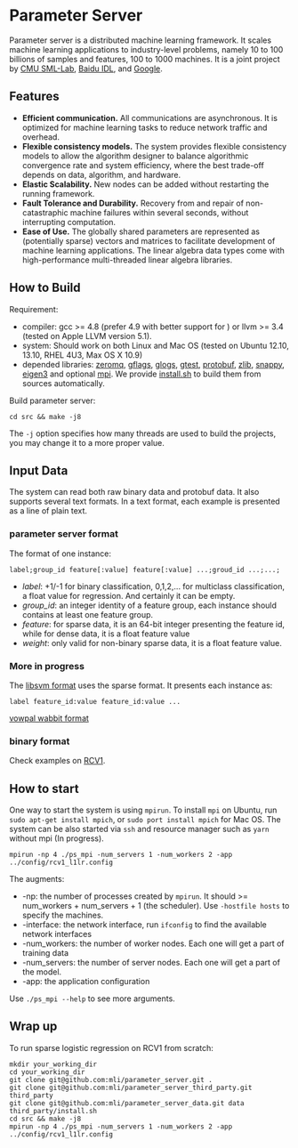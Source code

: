 # Parameter Server

Parameter server is a distributed machine learning framework. It scales machine
learning applications to industry-level problems, namely 10 to 100 billions of
samples and features, 100 to 1000 machines. It is a joint project by
[CMU SML-Lab](http://sml-lab.com), [Baidu IDL](http://idl.baidu.com/en/), and [Google](http://research.google.com).

## Features

- **Efficient communication.** All communications are asynchronous. It is
  optimized for machine learning tasks to reduce network traffic and overhead.
- **Flexible consistency models.** The system provides flexible consistency
  models to allow the algorithm designer to balance algorithmic convergence rate
  and system efficiency, where the best trade-off depends on data, algorithm,
  and hardware.
- **Elastic Scalability.** New nodes can be added without restarting the running
  framework.
- **Fault Tolerance and Durability.** Recovery from and repair of
  non-catastraphic machine failures within several seconds, without interrupting
  computation.
- **Ease of Use.** The globally shared parameters are represented as
  (potentially sparse) vectors and matrices to facilitate development of machine
  learning applications. The linear algebra data types come with
  high-performance multi-threaded linear algebra libraries.

## How to Build

Requirement:
- compiler: gcc >= 4.8 (prefer 4.9 with better support for <regex>) or llvm >= 3.4 (tested
on Apple LLVM version 5.1).
- system: Should work on both Linux and Mac OS (tested on Ubuntu 12.10, 13.10,
  RHEL 4U3, Max OS X 10.9)
- depended libraries: [zeromq](http://zeromq.org/),
  [gflags](https://code.google.com/p/gflags/),
  [glogs](https://code.google.com/p/google-glog/),
  [gtest](https://code.google.com/p/googletest/),
  [protobuf](https://code.google.com/p/protobuf/), [zlib](), [snappy](),
  [eigen3]() and optional [mpi](). We provide
  [install.sh](https://github.com/mli/parameter_server_third_party) to build
  them from sources automatically.

Build parameter server:

```
cd src && make -j8
```

The `-j` option specifies how many threads are used to
build the projects, you may change it to a more proper value.

## Input Data

The system can read both raw binary data and protobuf data. It
also supports several text formats. In a text format, each example is
presented as a line of plain text.

### parameter server format

The format of one instance:

```
label;group_id feature[:value] feature[:value] ...;groud_id ...;...;
```

- *label*: +1/-1 for binary classification, 0,1,2,... for multiclass
classification, a float value for regression. And certainly it can be empty.
- *group_id*: an integer identity of a feature group, each instance should
contains at least one feature group.
- *feature*: for sparse data, it is an 64-bit integer presenting the feature id,
while for dense data, it is a float feature value
- *weight*: only valid for non-binary sparse data, it is a float feature
value.

### More in progress

The [libsvm format](http://www.csie.ntu.edu.tw/~cjlin/libsvm/) uses the sparse
format. It presents each instance as:

```
label feature_id:value feature_id:value ...
```

[vowpal wabbit format](https://github.com/JohnLangford/vowpal_wabbit/wiki/Input-format)

### binary format

Check examples on [RCV1](https://github.com/mli/parameter_server_data).

## How to start

One way to start the system is using `mpirun`. To install `mpi` on Ubuntu, run `sudo
apt-get install mpich`, or `sudo port install mpich` for Mac OS. The system can be
also started via `ssh` and resource manager such as `yarn` without mpi (In progress).

```
mpirun -np 4 ./ps_mpi -num_servers 1 -num_workers 2 -app ../config/rcv1_l1lr.config
```

The augments:
- -np: the number of processes created by `mpirun`. It should >= num_workers +
num_servers + 1 (the scheduler). Use `-hostfile hosts` to specify the machines.
- -interface: the network interface, run `ifconfig` to find the available
  network interfaces
- -num_workers: the number of worker nodes. Each one will get a part of training
  data
- -num_servers: the number of server nodes. Each one will get a part of the
  model.
- -app: the application configuration

Use `./ps_mpi --help` to see more arguments.

## Wrap up

To run sparse logistic regression on RCV1 from scratch:

```
mkdir your_working_dir
cd your_working_dir
git clone git@github.com:mli/parameter_server.git .
git clone git@github.com:mli/parameter_server_third_party.git third_party
git clone git@github.com:mli/parameter_server_data.git data
third_party/install.sh
cd src && make -j8
mpirun -np 4 ./ps_mpi -num_servers 1 -num_workers 2 -app ../config/rcv1_l1lr.config
```

